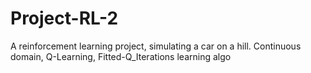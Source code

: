 # Project-RL-2
A reinforcement learning project, simulating a car on a hill. Continuous domain, Q-Learning, Fitted-Q_Iterations learning algo
